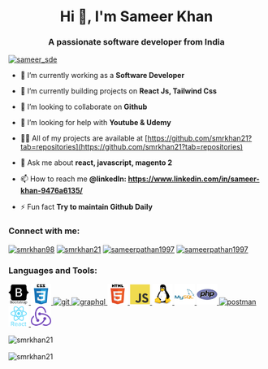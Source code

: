 <h1 align="center">Hi 👋, I'm Sameer Khan</h1>
<h3 align="center">A passionate software developer from India</h3>

<p align="left"> <a href="https://twitter.com/sameer_sde" target="blank"><img src="https://img.shields.io/twitter/follow/smrkhan98?logo=twitter&style=for-the-badge" alt="sameer_sde" /></a> </p>

- 🔭 I’m currently working as a **Software Developer**

- 🌱 I’m currently building projects on **React Js, Tailwind Css**

- 👯 I’m looking to collaborate on **Github**

- 🤝 I’m looking for help with **Youtube & Udemy**

- 👨‍💻 All of my projects are available at [https://github.com/smrkhan21?tab=repositories](https://github.com/smrkhan21?tab=repositories)

- 💬 Ask me about **react, javascript, magento 2**

- 📫 How to reach me **@linkedIn: https://www.linkedin.com/in/sameer-khan-9476a6135/**

- ⚡ Fun fact **Try to maintain Github Daily**

<h3 align="left">Connect with me:</h3>
<p align="left">
<a href="https://twitter.com/smrkhan98" target="blank"><img align="center" src="https://raw.githubusercontent.com/rahuldkjain/github-profile-readme-generator/master/src/images/icons/Social/twitter.svg" alt="smrkhan98" height="30" width="40" /></a>
<a href="https://linkedin.com/in/smrkhan21" target="blank"><img align="center" src="https://raw.githubusercontent.com/rahuldkjain/github-profile-readme-generator/master/src/images/icons/Social/linked-in-alt.svg" alt="smrkhan21" height="30" width="40" /></a>
<a href="https://codesandbox.com/sameerpathan1997" target="blank"><img align="center" src="https://raw.githubusercontent.com/rahuldkjain/github-profile-readme-generator/master/src/images/icons/Social/codesandbox.svg" alt="sameerpathan1997" height="30" width="40" /></a>
<a href="https://www.leetcode.com/sameerpathan1997" target="blank"><img align="center" src="https://raw.githubusercontent.com/rahuldkjain/github-profile-readme-generator/master/src/images/icons/Social/leet-code.svg" alt="sameerpathan1997" height="30" width="40" /></a>
</p>

<h3 align="left">Languages and Tools:</h3>
<p align="left"> <a href="https://getbootstrap.com" target="_blank" rel="noreferrer"> <img src="https://raw.githubusercontent.com/devicons/devicon/master/icons/bootstrap/bootstrap-plain-wordmark.svg" alt="bootstrap" width="40" height="40"/> </a> <a href="https://www.w3schools.com/css/" target="_blank" rel="noreferrer"> <img src="https://raw.githubusercontent.com/devicons/devicon/master/icons/css3/css3-original-wordmark.svg" alt="css3" width="40" height="40"/> </a> <a href="https://git-scm.com/" target="_blank" rel="noreferrer"> <img src="https://www.vectorlogo.zone/logos/git-scm/git-scm-icon.svg" alt="git" width="40" height="40"/> </a> <a href="https://graphql.org" target="_blank" rel="noreferrer"> <img src="https://www.vectorlogo.zone/logos/graphql/graphql-icon.svg" alt="graphql" width="40" height="40"/> </a> <a href="https://www.w3.org/html/" target="_blank" rel="noreferrer"> <img src="https://raw.githubusercontent.com/devicons/devicon/master/icons/html5/html5-original-wordmark.svg" alt="html5" width="40" height="40"/> </a> <a href="https://developer.mozilla.org/en-US/docs/Web/JavaScript" target="_blank" rel="noreferrer"> <img src="https://raw.githubusercontent.com/devicons/devicon/master/icons/javascript/javascript-original.svg" alt="javascript" width="40" height="40"/> </a> <a href="https://www.linux.org/" target="_blank" rel="noreferrer"> <img src="https://raw.githubusercontent.com/devicons/devicon/master/icons/linux/linux-original.svg" alt="linux" width="40" height="40"/> </a> <a href="https://www.mysql.com/" target="_blank" rel="noreferrer"> <img src="https://raw.githubusercontent.com/devicons/devicon/master/icons/mysql/mysql-original-wordmark.svg" alt="mysql" width="40" height="40"/> </a> <a href="https://www.php.net" target="_blank" rel="noreferrer"> <img src="https://raw.githubusercontent.com/devicons/devicon/master/icons/php/php-original.svg" alt="php" width="40" height="40"/> </a> <a href="https://postman.com" target="_blank" rel="noreferrer"> <img src="https://www.vectorlogo.zone/logos/getpostman/getpostman-icon.svg" alt="postman" width="40" height="40"/> </a> <a href="https://reactjs.org/" target="_blank" rel="noreferrer"> <img src="https://raw.githubusercontent.com/devicons/devicon/master/icons/react/react-original-wordmark.svg" alt="react" width="40" height="40"/> </a> <a href="https://redux.js.org" target="_blank" rel="noreferrer"> <img src="https://raw.githubusercontent.com/devicons/devicon/master/icons/redux/redux-original.svg" alt="redux" width="40" height="40"/> </a> </p>

<p><img align="center" src="https://github-readme-stats.vercel.app/api/top-langs?username=smrkhan21&show_icons=true&locale=en&layout=compact" alt="smrkhan21" /></p>

<p><img align="center" src="https://github-readme-streak-stats.herokuapp.com/?user=smrkhan21&" alt="smrkhan21" /></p>
